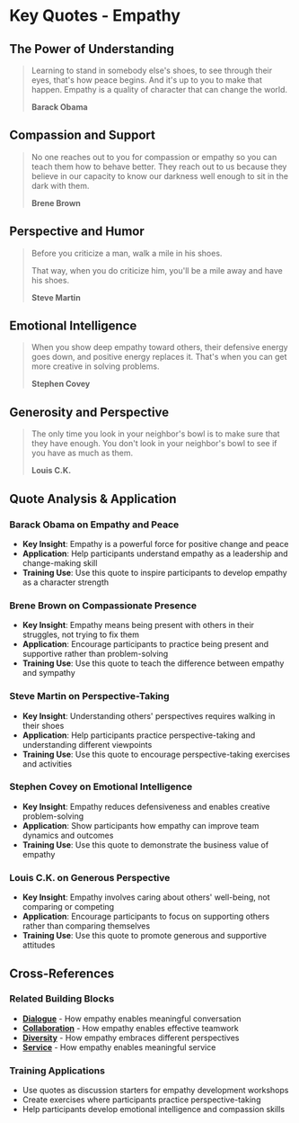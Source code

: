 # Key Quotes - Empathy

## The Power of Understanding
> Learning to stand in somebody else's shoes, to see through their eyes, that's how peace begins. And it's up to you to make that happen. Empathy is a quality of character that can change the world.
> 
> **Barack Obama**

## Compassion and Support
> No one reaches out to you for compassion or empathy so you can teach them how to behave better. They reach out to us because they believe in our capacity to know our darkness well enough to sit in the dark with them.
> 
> **Brene Brown**

## Perspective and Humor
> Before you criticize a man, walk a mile in his shoes.
> 
> That way, when you do criticize him, you'll be a mile away and have his shoes.
> 
> **Steve Martin**

## Emotional Intelligence
> When you show deep empathy toward others, their defensive energy goes down, and positive energy replaces it. That's when you can get more creative in solving problems.
> 
> **Stephen Covey**

## Generosity and Perspective
> The only time you look in your neighbor's bowl is to make sure that they have enough. You don't look in your neighbor's bowl to see if you have as much as them.
> 
> **Louis C.K.**

## Quote Analysis & Application

### Barack Obama on Empathy and Peace
- **Key Insight**: Empathy is a powerful force for positive change and peace
- **Application**: Help participants understand empathy as a leadership and change-making skill
- **Training Use**: Use this quote to inspire participants to develop empathy as a character strength

### Brene Brown on Compassionate Presence
- **Key Insight**: Empathy means being present with others in their struggles, not trying to fix them
- **Application**: Encourage participants to practice being present and supportive rather than problem-solving
- **Training Use**: Use this quote to teach the difference between empathy and sympathy

### Steve Martin on Perspective-Taking
- **Key Insight**: Understanding others' perspectives requires walking in their shoes
- **Application**: Help participants practice perspective-taking and understanding different viewpoints
- **Training Use**: Use this quote to encourage perspective-taking exercises and activities

### Stephen Covey on Emotional Intelligence
- **Key Insight**: Empathy reduces defensiveness and enables creative problem-solving
- **Application**: Show participants how empathy can improve team dynamics and outcomes
- **Training Use**: Use this quote to demonstrate the business value of empathy

### Louis C.K. on Generous Perspective
- **Key Insight**: Empathy involves caring about others' well-being, not comparing or competing
- **Application**: Encourage participants to focus on supporting others rather than comparing themselves
- **Training Use**: Use this quote to promote generous and supportive attitudes

## Cross-References

### Related Building Blocks
- **[Dialogue](../dialogue/README.md)** - How empathy enables meaningful conversation
- **[Collaboration](../collaboration/README.md)** - How empathy enables effective teamwork
- **[Diversity](../diversity/README.md)** - How empathy embraces different perspectives
- **[Service](../service/README.md)** - How empathy enables meaningful service

### Training Applications
- Use quotes as discussion starters for empathy development workshops
- Create exercises where participants practice perspective-taking
- Help participants develop emotional intelligence and compassion skills
